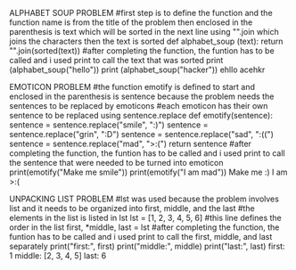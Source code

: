ALPHABET SOUP PROBLEM
#first step is to define the function and the function name is from the title of the problem then enclosed in the parenthesis is text which will be sorted in the next line using "".join which joins the characters then the text is sorted
def alphabet_soup (text): 
    return "".join(sorted(text))
#after completing the function, the funtion has to be called and i used print to call the text that was sorted
print (alphabet_soup("hello"))
print (alphabet_soup("hacker"))
ehllo
acehkr

EMOTICON PROBLEM
#the function emotify is defined to start and enclosed in the parenthesis is sentence because the problem needs the sentences to be replaced by emoticons
#each emoticon has their own sentence to be replaced using sentence.replace
def emotify(sentence):
    sentence = sentence.replace("smile", ":)")
    sentence = sentence.replace("grin", ":D")
    sentence = sentence.replace("sad", ":((")
    sentence = sentence.replace("mad", ">:(")
    return sentence
#after completing the function, the funtion has to be called and i used print to call the sentence that were needed to be turned into emoticon
print(emotify("Make me smile"))
print(emotify("I am mad"))
Make me :)
I am >:(

UNPACKING LIST PROBLEM
#lst was used because the problem involves list and it needs to be organized into first, middle, and the last
#the elements in the list is listed in lst
lst = [1, 2, 3, 4, 5, 6]
#this line defines the order in the list
first, *middle, last = lst
#after completing the function, the funtion has to be called and i used print to call the first, middle, and last separately
print("first:", first)
print("middle:", middle)
print("last:", last)
first: 1
middle: [2, 3, 4, 5]
last: 6
